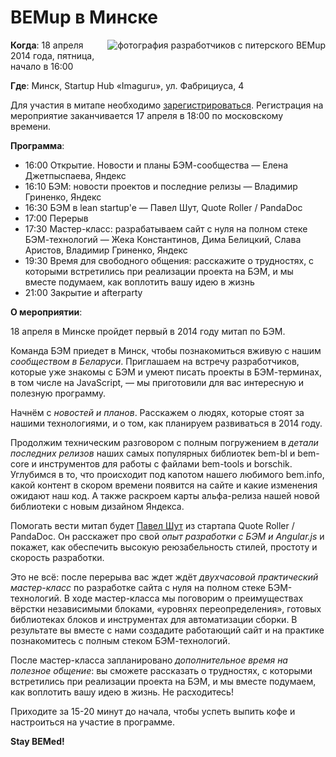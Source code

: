 # BEMup в Минске

<img style="float:right;padding: 0 0 10px 10px" src="https://img-fotki.yandex.ru/get/15541/158800653.1/0_111ff9_983ededd_orig" alt="фотография разработчиков с питерского BEMup" title="BEMup в Санкт-Петербурге" />

**Когда**: 18 апреля 2014 года, пятница, начало в 16:00

**Где**: Минск, Startup Hub «Imaguru», ул. Фабрициуса, 4

Для участия в митапе необходимо [зарегистрироваться](http://tech.yandex.ru/events/bemup/minsk-bemup/register?_openstat=QkVNdXBfTWluc2s7QkVNLUlORk9fcmVnaXN0ZXI7Ow). Регистрация на мероприятие заканчивается 17 апреля в 18:00 по московскому времени.

**Программа**:

* 16:00	Открытие. Новости и планы БЭМ-сообщества — Елена Джетпыспаева, Яндекс
* 16:10	БЭМ: новости проектов и последние релизы — Владимир Гриненко, Яндекс
* 16:30	БЭМ в lean startup'e — Павел Шут, Quote Roller / PandaDoc
* 17:00	Перерыв
* 17:30	Мастер-класс: разрабатываем сайт с нуля на полном стеке БЭМ-технологий — Жека Константинов, Дима Белицкий, Слава Аристов, Владимир Гриненко, Яндекс
* 19:30	Время для свободного общения: расскажите о трудностях, с которыми встретились при реализации проекта на БЭМ, и мы вместе подумаем, как воплотить вашу идею в жизнь
* 21:00	Закрытие и afterparty

**О мероприятии**:

18 апреля в Минске пройдет первый в 2014 году митап по БЭМ.

Команда БЭМ приедет в Минск, чтобы познакомиться вживую с нашим *сообществом в Беларуси*. Приглашаем на встречу разработчиков, которые уже знакомы с БЭМ и умеют писать проекты в БЭМ-терминах, в том числе на JavaScript, — мы приготовили для вас интересную и полезную программу.

Начнём с *новостей и планов*. Расскажем о людях, которые стоят за нашими технологиями, и о том, как планируем развиваться в 2014 году.

Продолжим техническим разговором с полным погружением в *детали последних релизов* наших самых популярных библиотек bem-bl и bem-core и инструментов для работы с файлами bem-tools и borschik. Углубимся в то, что происходит под капотом нашего любимого bem.info, какой контент в скором времени появится на сайте и какие изменения ожидают наш код. А также раскроем карты альфа-релиза нашей новой библиотеки с новым дизайном Яндекса.

Помогать вести митап будет [Павел Шут](https://twitter.com/spadarshut) из стартапа Quote Roller / PandaDoc. Он расскажет про свой *опыт разработки с БЭМ и Angular.js* и покажет, как обеспечить высокую реюзабельность стилей, простоту и скорость разработки.

Это не всё: после перерыва вас ждет ждёт *двухчасовой практический мастер-класс* по разработке сайта с нуля на полном стеке БЭМ-технологий. В ходе мастер-класса мы поговорим о преимуществах вёрстки независимыми блоками, «уровнях переопределения», готовых библиотеках блоков и инструментах для автоматизации сборки. В результате вы вместе с нами создадите работающий сайт и на практике познакомитесь с полным стеком БЭМ-технологий.

После мастер-класса запланировано *дополнительное время на полезное общение*: вы сможете рассказать о трудностях, с которыми встретились при реализации проекта на БЭМ, и мы вместе подумаем, как воплотить вашу идею в жизнь. Не расходитесь!

Приходите за 15-20 минут до начала, чтобы успеть выпить кофе и настроиться на участие в программе.

**Stay BEMed!**


